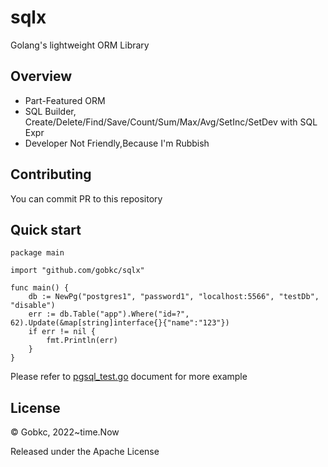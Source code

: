 # sqlx

Golang's lightweight ORM Library


Overview
---

- Part-Featured ORM
- SQL Builder, Create/Delete/Find/Save/Count/Sum/Max/Avg/SetInc/SetDev with SQL Expr
- Developer Not Friendly,Because I'm Rubbish

Contributing
---

You can commit PR to this repository

Quick start
---
````
package main

import "github.com/gobkc/sqlx"

func main() {
    db := NewPg("postgres1", "password1", "localhost:5566", "testDb", "disable")
    err := db.Table("app").Where("id=?", 62).Update(&map[string]interface{}{"name":"123"})
	if err != nil {
		fmt.Println(err)
	}
}
````
Please refer to [pgsql_test.go](https://github.com/gobkc/sqlx/blob/main/pgsql_test.go) document for more example

License
---

© Gobkc, 2022~time.Now

Released under the Apache License

